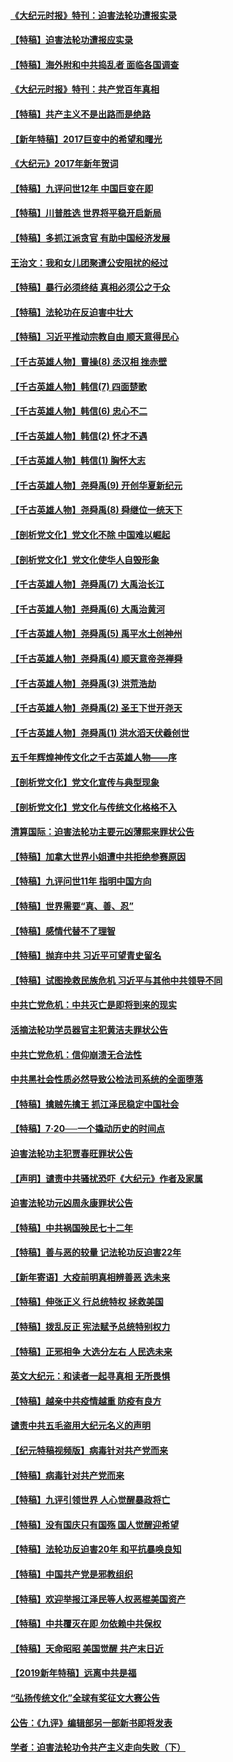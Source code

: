 #### [《大纪元时报》特刊：迫害法轮功遭报实录](../pages/nsc424/n9082916.md?t=04010704)
#### [【特稿】迫害法轮功遭报应实录](../pages/nsc424/n9055656.md?t=04010704)
#### [【特稿】海外附和中共捣乱者 面临各国调查](../pages/nsc424/n9047645.md?t=04010704)
#### [《大纪元时报》特刊：共产党百年真相](../pages/nsc424/n8879818.md?t=04010704)
#### [【特稿】共产主义不是出路而是绝路](../pages/nsc424/n8792816.md?t=04010704)
#### [【新年特稿】2017巨变中的希望和曙光](../pages/nsc424/n8655525.md?t=04010704)
#### [《大纪元》2017年新年贺词](../pages/nsc424/n8651727.md?t=04010704)
#### [【特稿】九评问世12年 中国巨变在即](../pages/nsc424/n8506053.md?t=04010704)
#### [【特稿】川普胜选 世界将平稳开启新局](../pages/nsc424/n8482166.md?t=04010704)
#### [【特稿】多抓江派贪官 有助中国经济发展](../pages/nsc424/n8454769.md?t=04010704)
#### [王治文：我和女儿团聚遭公安阻扰的经过](../pages/nsc424/n8186638.md?t=04010704)
#### [【特稿】暴行必须终结‭ ‬真相必须公之于众](../pages/nsc424/n8103572.md?t=04010704)
#### [【特稿】法轮功在反迫害中壮大](../pages/nsc424/n7915493.md?t=04010704)
#### [【特稿】习近平推动宗教自由 顺天意得民心](../pages/nsc424/n7782230.md?t=04010704)
#### [【千古英雄人物】曹操(8) 丞汉相 挫赤壁](../pages/nsc424/n7662490.md?t=04010704)
#### [【千古英雄人物】韩信(7) 四面楚歌](../pages/nsc424/n7552608.md?t=04010704)
#### [【千古英雄人物】韩信(6) 忠心不二](../pages/nsc424/n7552572.md?t=04010704)
#### [【千古英雄人物】韩信(2) 怀才不遇](../pages/nsc424/n7547691.md?t=04010704)
#### [【千古英雄人物】韩信(1) 胸怀大志](../pages/nsc424/n7544501.md?t=04010704)
#### [【千古英雄人物】尧舜禹(9) 开创华夏新纪元](../pages/nsc424/n7519873.md?t=04010704)
#### [【千古英雄人物】尧舜禹(8) 舜继位一统天下](../pages/nsc424/n7515411.md?t=04010704)
#### [【剖析党文化】党文化不除 中国难以崛起](../pages/nsc424/n7484466.md?t=04010704)
#### [【剖析党文化】党文化使华人自毁形象](../pages/nsc424/n7480414.md?t=04010704)
#### [【千古英雄人物】尧舜禹(7) 大禹治长江](../pages/nsc424/n7475820.md?t=04010704)
#### [【千古英雄人物】尧舜禹(6) 大禹治黄河](../pages/nsc424/n7475816.md?t=04010704)
#### [【千古英雄人物】尧舜禹(5) 禹平水土创神州](../pages/nsc424/n7475809.md?t=04010704)
#### [【千古英雄人物】尧舜禹(4) 顺天意帝尧禅舜](../pages/nsc424/n7471624.md?t=04010704)
#### [【千古英雄人物】尧舜禹(3) 洪荒浩劫](../pages/nsc424/n7471607.md?t=04010704)
#### [【千古英雄人物】尧舜禹(2) 圣王下世开尧天](../pages/nsc424/n7467643.md?t=04010704)
#### [【千古英雄人物】尧舜禹(1) 洪水滔天伏羲创世](../pages/nsc424/n7467618.md?t=04010704)
#### [五千年辉煌神传文化之千古英雄人物——序](../pages/nsc424/n7465898.md?t=04010704)
#### [【剖析党文化】党文化宣传与典型现象](../pages/nsc424/n4667282.md?t=04010704)
#### [【剖析党文化】党文化与传统文化格格不入](../pages/nsc424/n4665279.md?t=04010704)
#### [清算国际：迫害法轮功主要元凶薄熙来罪状公告](../pages/nsc424/n4621860.md?t=04010704)
#### [【特稿】加拿大世界小姐遭中共拒绝参赛原因](../pages/nsc424/n4585305.md?t=04010704)
#### [【特稿】九评问世11年 指明中国方向](../pages/nsc424/n4578971.md?t=04010704)
#### [【特稿】世界需要“真、善、忍”](../pages/nsc424/n4577812.md?t=04010704)
#### [【特稿】感情代替不了理智](../pages/nsc424/n4564327.md?t=04010704)
#### [【特稿】抛弃中共 习近平可望青史留名](../pages/nsc424/n4549169.md?t=04010704)
#### [【特稿】试图挽救民族危机 习近平与其他中共领导不同](../pages/nsc424/n4548555.md?t=04010704)
#### [中共亡党危机：中共灭亡是即将到来的现实](../pages/nsc424/n4547349.md?t=04010704)
#### [活摘法轮功学员器官主犯黄洁夫罪状公告](../pages/nsc424/n4547015.md?t=04010704)
#### [中共亡党危机：信仰崩溃无合法性](../pages/nsc424/n4545222.md?t=04010704)
#### [中共黑社会性质必然导致公检法司系统的全面堕落](../pages/nsc424/n4541854.md?t=04010704)
#### [【特稿】擒贼先擒王 抓江泽民稳定中国社会](../pages/nsc424/n4530296.md?t=04010704)
#### [【特稿】7‧20──一个撬动历史的时间点](../pages/nsc424/n4481700.md?t=04010704)
#### [迫害法轮功主犯贾春旺罪状公告](../pages/nsc424/n4455857.md?t=04010704)
#### [【声明】谴责中共骚扰恐吓《大纪元》作者及家属](../pages/nsc424/n4442933.md?t=04010704)
#### [迫害法轮功元凶周永康罪状公告](../pages/nsc424/n4234109.md?t=04010704)
#### [【特稿】中共祸国殃民七十二年](../pages/nsc424/n13272607.md?t=04010704)
#### [【特稿】善与恶的较量 记法轮功反迫害22年](../pages/nsc424/n13086597.md?t=04010704)
#### [【新年寄语】大疫前明真相辨善恶 选未来](../pages/nsc424/n12660855.md?t=04010704)
#### [【特稿】伸张正义 行总统特权 拯救美国](../pages/nsc424/n12616806.md?t=04010704)
#### [【特稿】拨乱反正 宪法赋予总统特别权力](../pages/nsc424/n12598306.md?t=04010704)
#### [【特稿】正邪相争 大选分左右 人民选未来](../pages/nsc424/n12545208.md?t=04010704)
#### [英文大纪元：和读者一起寻真相 无所畏惧](../pages/nsc424/n12542027.md?t=04010704)
#### [【特稿】越亲中共疫情越重 防疫有良方](../pages/nsc424/n12042989.md?t=04010704)
#### [谴责中共五毛盗用大纪元名义的声明](../pages/nsc424/n12014491.md?t=04010704)
#### [【纪元特稿视频版】病毒针对共产党而来](../pages/nsc424/n11977328.md?t=04010704)
#### [【特稿】病毒针对共产党而来](../pages/nsc424/n11928818.md?t=04010704)
#### [【特稿】九评引领世界 人心觉醒暴政将亡](../pages/nsc424/n11660496.md?t=04010704)
#### [【特稿】没有国庆只有国殇 国人觉醒迎希望](../pages/nsc424/n11549354.md?t=04010704)
#### [【特稿】法轮功反迫害20年 和平抗暴唤良知](../pages/nsc424/n11389135.md?t=04010704)
#### [【特稿】中国共产党是邪教组织](../pages/nsc424/n11355551.md?t=04010704)
#### [【特稿】欢迎举报江泽民等人权恶棍美国资产](../pages/nsc424/n11303040.md?t=04010704)
#### [【特稿】中共覆灭在即 勿依赖中共保权](../pages/nsc424/n11278510.md?t=04010704)
#### [【特稿】天命昭昭 美国觉醒 共产末日近](../pages/nsc424/n11150259.md?t=04010704)
#### [【2019新年特稿】远离中共是福](../pages/nsc424/n10942748.md?t=04010704)
#### [“弘扬传统文化”全球有奖征文大赛公告](../pages/nsc424/n10889849.md?t=04010704)
#### [公告：《九评》编辑部另一部新书即将发表](../pages/nsc424/n10405104.md?t=04010704)
#### [学者：迫害法轮功令共产主义走向失败（下）](../pages/nsc424/n10009951.md?t=04010704)
